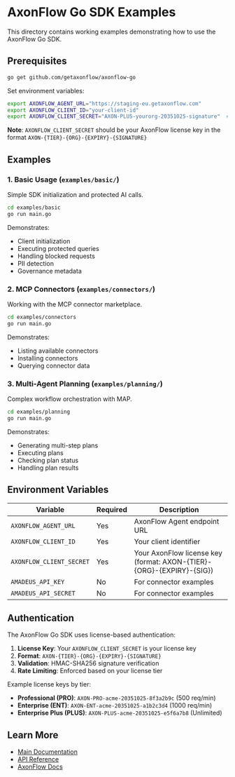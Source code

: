 # AxonFlow Go SDK Examples

This directory contains working examples demonstrating how to use the AxonFlow Go SDK.

## Prerequisites

```bash
go get github.com/getaxonflow/axonflow-go
```

Set environment variables:

```bash
export AXONFLOW_AGENT_URL="https://staging-eu.getaxonflow.com"
export AXONFLOW_CLIENT_ID="your-client-id"
export AXONFLOW_CLIENT_SECRET="AXON-PLUS-yourorg-20351025-signature"  # Your license key
```

**Note**: `AXONFLOW_CLIENT_SECRET` should be your AxonFlow license key in the format `AXON-{TIER}-{ORG}-{EXPIRY}-{SIGNATURE}`

## Examples

### 1. Basic Usage (`examples/basic/`)

Simple SDK initialization and protected AI calls.

```bash
cd examples/basic
go run main.go
```

Demonstrates:
- Client initialization
- Executing protected queries
- Handling blocked requests
- PII detection
- Governance metadata

### 2. MCP Connectors (`examples/connectors/`)

Working with the MCP connector marketplace.

```bash
cd examples/connectors
go run main.go
```

Demonstrates:
- Listing available connectors
- Installing connectors
- Querying connector data

### 3. Multi-Agent Planning (`examples/planning/`)

Complex workflow orchestration with MAP.

```bash
cd examples/planning
go run main.go
```

Demonstrates:
- Generating multi-step plans
- Executing plans
- Checking plan status
- Handling plan results

## Environment Variables

| Variable | Required | Description |
|----------|----------|-------------|
| `AXONFLOW_AGENT_URL` | Yes | AxonFlow Agent endpoint URL |
| `AXONFLOW_CLIENT_ID` | Yes | Your client identifier |
| `AXONFLOW_CLIENT_SECRET` | Yes | Your AxonFlow license key (format: AXON-{TIER}-{ORG}-{EXPIRY}-{SIG}) |
| `AMADEUS_API_KEY` | No | For connector examples |
| `AMADEUS_API_SECRET` | No | For connector examples |

## Authentication

The AxonFlow Go SDK uses license-based authentication:

1. **License Key**: Your `AXONFLOW_CLIENT_SECRET` is your license key
2. **Format**: `AXON-{TIER}-{ORG}-{EXPIRY}-{SIGNATURE}`
3. **Validation**: HMAC-SHA256 signature verification
4. **Rate Limiting**: Enforced based on your license tier

Example license keys by tier:
- **Professional (PRO)**: `AXON-PRO-acme-20351025-8f3a2b9c` (500 req/min)
- **Enterprise (ENT)**: `AXON-ENT-acme-20351025-a1b2c3d4` (1000 req/min)
- **Enterprise Plus (PLUS)**: `AXON-PLUS-acme-20351025-e5f6a7b8` (Unlimited)

## Learn More

- [Main Documentation](../README.md)
- [API Reference](https://pkg.go.dev/github.com/getaxonflow/axonflow-go)
- [AxonFlow Docs](https://docs.getaxonflow.com)
